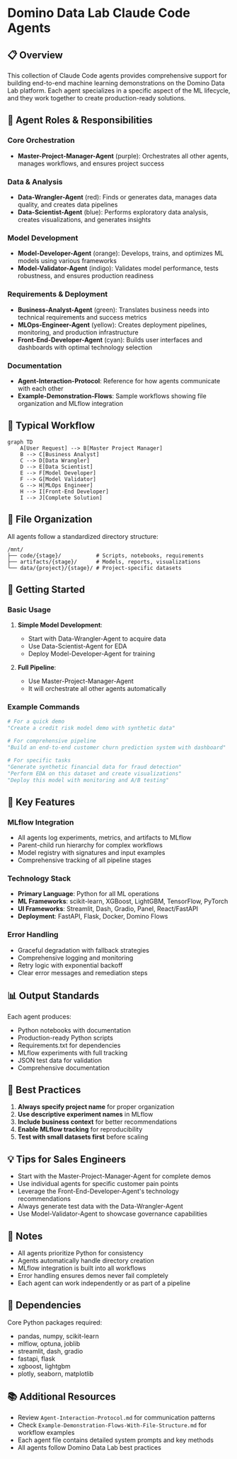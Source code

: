 # Domino Data Lab Claude Code Agents

## 📋 Overview

This collection of Claude Code agents provides comprehensive support for building end-to-end machine learning demonstrations on the Domino Data Lab platform. Each agent specializes in a specific aspect of the ML lifecycle, and they work together to create production-ready solutions.

## 🎯 Agent Roles & Responsibilities

### Core Orchestration
- **Master-Project-Manager-Agent** (purple): Orchestrates all other agents, manages workflows, and ensures project success

### Data & Analysis
- **Data-Wrangler-Agent** (red): Finds or generates data, manages data quality, and creates data pipelines
- **Data-Scientist-Agent** (blue): Performs exploratory data analysis, creates visualizations, and generates insights

### Model Development
- **Model-Developer-Agent** (orange): Develops, trains, and optimizes ML models using various frameworks
- **Model-Validator-Agent** (indigo): Validates model performance, tests robustness, and ensures production readiness

### Requirements & Deployment
- **Business-Analyst-Agent** (green): Translates business needs into technical requirements and success metrics
- **MLOps-Engineer-Agent** (yellow): Creates deployment pipelines, monitoring, and production infrastructure
- **Front-End-Developer-Agent** (cyan): Builds user interfaces and dashboards with optimal technology selection

### Documentation
- **Agent-Interaction-Protocol**: Reference for how agents communicate with each other
- **Example-Demonstration-Flows**: Sample workflows showing file organization and MLflow integration

## 🔄 Typical Workflow

```mermaid
graph TD
    A[User Request] --> B[Master Project Manager]
    B --> C[Business Analyst]
    C --> D[Data Wrangler]
    D --> E[Data Scientist]
    E --> F[Model Developer]
    F --> G[Model Validator]
    G --> H[MLOps Engineer]
    H --> I[Front-End Developer]
    I --> J[Complete Solution]
```

## 📁 File Organization

All agents follow a standardized directory structure:

```
/mnt/
├── code/{stage}/           # Scripts, notebooks, requirements
├── artifacts/{stage}/      # Models, reports, visualizations
└── data/{project}/{stage}/ # Project-specific datasets
```

## 🚀 Getting Started

### Basic Usage

1. **Simple Model Development**:
   - Start with Data-Wrangler-Agent to acquire data
   - Use Data-Scientist-Agent for EDA
   - Deploy Model-Developer-Agent for training

2. **Full Pipeline**:
   - Use Master-Project-Manager-Agent
   - It will orchestrate all other agents automatically

### Example Commands

```python
# For a quick demo
"Create a credit risk model demo with synthetic data"

# For comprehensive pipeline
"Build an end-to-end customer churn prediction system with dashboard"

# For specific tasks
"Generate synthetic financial data for fraud detection"
"Perform EDA on this dataset and create visualizations"
"Deploy this model with monitoring and A/B testing"
```

## 🔧 Key Features

### MLflow Integration
- All agents log experiments, metrics, and artifacts to MLflow
- Parent-child run hierarchy for complex workflows
- Model registry with signatures and input examples
- Comprehensive tracking of all pipeline stages

### Technology Stack
- **Primary Language**: Python for all ML operations
- **ML Frameworks**: scikit-learn, XGBoost, LightGBM, TensorFlow, PyTorch
- **UI Frameworks**: Streamlit, Dash, Gradio, Panel, React/FastAPI
- **Deployment**: FastAPI, Flask, Docker, Domino Flows

### Error Handling
- Graceful degradation with fallback strategies
- Comprehensive logging and monitoring
- Retry logic with exponential backoff
- Clear error messages and remediation steps

## 📊 Output Standards

Each agent produces:
- Python notebooks with documentation
- Production-ready Python scripts
- Requirements.txt for dependencies
- MLflow experiments with full tracking
- JSON test data for validation
- Comprehensive documentation

## 🎯 Best Practices

1. **Always specify project name** for proper organization
2. **Use descriptive experiment names** in MLflow
3. **Include business context** for better recommendations
4. **Enable MLflow tracking** for reproducibility
5. **Test with small datasets first** before scaling

## 💡 Tips for Sales Engineers

- Start with the Master-Project-Manager-Agent for complete demos
- Use individual agents for specific customer pain points
- Leverage the Front-End-Developer-Agent's technology recommendations
- Always generate test data with the Data-Wrangler-Agent
- Use Model-Validator-Agent to showcase governance capabilities

## 📝 Notes

- All agents prioritize Python for consistency
- Agents automatically handle directory creation
- MLflow integration is built into all workflows
- Error handling ensures demos never fail completely
- Each agent can work independently or as part of a pipeline

## 🔗 Dependencies

Core Python packages required:
- pandas, numpy, scikit-learn
- mlflow, optuna, joblib
- streamlit, dash, gradio
- fastapi, flask
- xgboost, lightgbm
- plotly, seaborn, matplotlib

## 📚 Additional Resources

- Review `Agent-Interaction-Protocol.md` for communication patterns
- Check `Example-Demonstration-Flows-With-File-Structure.md` for workflow examples
- Each agent file contains detailed system prompts and key methods
- All agents follow Domino Data Lab best practices